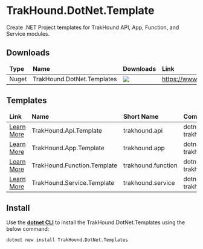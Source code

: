 # TrakHound.DotNet.Template
Create .NET Project templates for TrakHound API, App, Function, and Service modules.

## Downloads
<table>
    <thead>
        <tr>
            <td style="font-weight: bold;">Type</td>
            <td style="font-weight: bold;">Name</td>
            <td style="font-weight: bold;">Downloads</td>
            <td style="font-weight: bold;">Link</td>
        </tr>
    </thead>
    <tbody>
        <tr>
            <td>Nuget</td>
            <td>TrakHound.DotNet.Templates</td>
            <td><img src="https://img.shields.io/nuget/dt/TrakHound.DotNet.Templates?style=for-the-badge&logo=nuget&label=%20&color=%23333"/></td>
            <td><a href="https://www.nuget.org/packages/TrakHound.DotNet.Templates">https://www.nuget.org/packages/TrakHound.DotNet.Templates</a></td>
        </tr>
    </tbody>
</table>

## Templates
<table>
    <thead>
        <tr>
            <td style="font-weight: bold;">Link</td>
            <td style="font-weight: bold;">Name</td>
            <td style="font-weight: bold;">Short Name</td>
            <td style="font-weight: bold;">Command</td>
        </tr>
    </thead>
    <tbody>
<tr>
            <td><a href="https://github.com/TrakHound/TrakHound/tree/main/templates/TrakHound.DotNet.Templates/TrakHound.Api.Template">Learn More</a></td>
            <td>TrakHound.Api.Template</td>
            <td>trakhound.api</td>
            <td>dotnet new trakhound.api</td>
        </tr>
        <tr>
            <td><a href="https://github.com/TrakHound/TrakHound/tree/main/templates/TrakHound.DotNet.Templates/TrakHound.App.Template">Learn More</a></td>
            <td>TrakHound.App.Template</td>
            <td>trakhound.app</td>
            <td>dotnet new trakhound.app</td>
        </tr>
        <tr>
            <td><a href="https://github.com/TrakHound/TrakHound/tree/main/templates/TrakHound.DotNet.Templates/TrakHound.Function.Template">Learn More</a></td>
            <td>TrakHound.Function.Template</td>
            <td>trakhound.function</td>
            <td>dotnet new trakhound.function</td>
        </tr>
        <tr>
            <td><a href="https://github.com/TrakHound/TrakHound/tree/main/templates/TrakHound.DotNet.Templates/TrakHound.Service.Template">Learn More</a></td>
            <td>TrakHound.Service.Template</td>
            <td>trakhound.service</td>
            <td>dotnet new trakhound.service</td>
        </tr>
    </tbody>
</table>

## Install
Use the **[dotnet CLI](https://learn.microsoft.com/en-us/dotnet/core/tools/)** to install the TrakHound.DotNet.Templates using the below command:
```
dotnet new install TrakHound.DotNet.Templates
```
